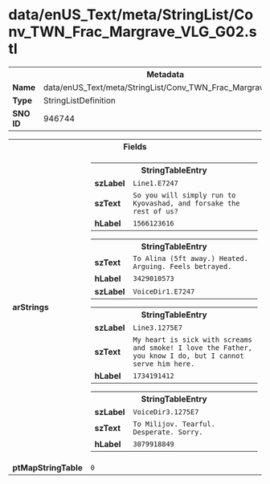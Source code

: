 <h1>data/enUS_Text/meta/StringList/Conv_TWN_Frac_Margrave_VLG_G02.stl</h1><table><tr><th colspan="100%">Metadata</th></tr><tr><td><b>Name</b></td><td>data/enUS_Text/meta/StringList/Conv_TWN_Frac_Margrave_VLG_G02.stl</td></tr><tr><td><b>Type</b></td><td>StringListDefinition</td></tr><tr><td><b>SNO ID</b></td><td>946744</td></tr></table>

<table><tr><th colspan="100%">Fields</th></tr><tr><td><b>arStrings</b></td><td><table><tr><th colspan="100%">StringTableEntry</th></tr><tr><td><b>szLabel</b></td><td><code>Line1.E7247</code></td></tr><tr><td><b>szText</b></td><td><code>So you will simply run to Kyovashad, and forsake the rest of us?</code></td></tr><tr><td><b>hLabel</b></td><td><code>1566123616</code></td></tr></table>


<table><tr><th colspan="100%">StringTableEntry</th></tr><tr><td><b>szText</b></td><td><code>To Alina (5ft away.) Heated. Arguing. Feels betrayed.</code></td></tr><tr><td><b>hLabel</b></td><td><code>3429010573</code></td></tr><tr><td><b>szLabel</b></td><td><code>VoiceDir1.E7247</code></td></tr></table>


<table><tr><th colspan="100%">StringTableEntry</th></tr><tr><td><b>szLabel</b></td><td><code>Line3.1275E7</code></td></tr><tr><td><b>szText</b></td><td><code>My heart is sick with screams and smoke! I love the Father, you know I do, but I cannot serve him here.</code></td></tr><tr><td><b>hLabel</b></td><td><code>1734191412</code></td></tr></table>


<table><tr><th colspan="100%">StringTableEntry</th></tr><tr><td><b>szLabel</b></td><td><code>VoiceDir3.1275E7</code></td></tr><tr><td><b>szText</b></td><td><code>To Milijov. Tearful. Desperate. Sorry.</code></td></tr><tr><td><b>hLabel</b></td><td><code>3079918849</code></td></tr></table>


</td></tr><tr><td><b>ptMapStringTable</b></td><td><code>0</code></td></tr></table>

